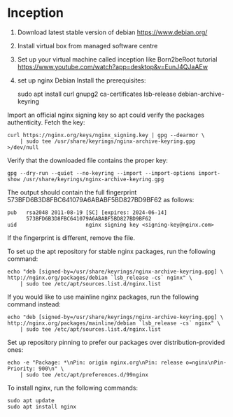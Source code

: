 # Inception
1) Download latest stable version of debian
https://www.debian.org/
2) Install virtual box from managed software centre
3) Set up your virtual machine called inception like Born2beRoot tutorial
https://www.youtube.com/watch?app=desktop&v=EunJ4QJaAEw
4) set up nginx
Debian
Install the prerequisites:

	sudo apt install curl gnupg2 ca-certificates lsb-release debian-archive-keyring

Import an official nginx signing key so apt could verify the packages authenticity. Fetch the key:

	curl https://nginx.org/keys/nginx_signing.key | gpg --dearmor \
	    | sudo tee /usr/share/keyrings/nginx-archive-keyring.gpg >/dev/null

Verify that the downloaded file contains the proper key:

	gpg --dry-run --quiet --no-keyring --import --import-options import-show /usr/share/keyrings/nginx-archive-keyring.gpg

The output should contain the full fingerprint 573BFD6B3D8FBC641079A6ABABF5BD827BD9BF62 as follows:

	pub   rsa2048 2011-08-19 [SC] [expires: 2024-06-14]
	      573BFD6B3D8FBC641079A6ABABF5BD827BD9BF62
	uid                      nginx signing key <signing-key@nginx.com>

If the fingerprint is different, remove the file.

To set up the apt repository for stable nginx packages, run the following command:

	echo "deb [signed-by=/usr/share/keyrings/nginx-archive-keyring.gpg] \
	http://nginx.org/packages/debian `lsb_release -cs` nginx" \
	    | sudo tee /etc/apt/sources.list.d/nginx.list

If you would like to use mainline nginx packages, run the following command instead:

	echo "deb [signed-by=/usr/share/keyrings/nginx-archive-keyring.gpg] \
	http://nginx.org/packages/mainline/debian `lsb_release -cs` nginx" \
	    | sudo tee /etc/apt/sources.list.d/nginx.list

Set up repository pinning to prefer our packages over distribution-provided ones:

	echo -e "Package: *\nPin: origin nginx.org\nPin: release o=nginx\nPin-Priority: 900\n" \
	    | sudo tee /etc/apt/preferences.d/99nginx

To install nginx, run the following commands:

	sudo apt update
	sudo apt install nginx